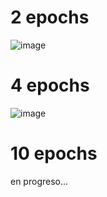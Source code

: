 # 2 epochs

![image](https://user-images.githubusercontent.com/71679642/147840438-f3e1df38-94f1-494a-85a8-dd1e5d90137c.png)

# 4 epochs
![image](https://user-images.githubusercontent.com/71679642/147840578-bd39da15-e6a9-4802-8f02-5a9caa6baae2.png)

# 10 epochs
en progreso...
